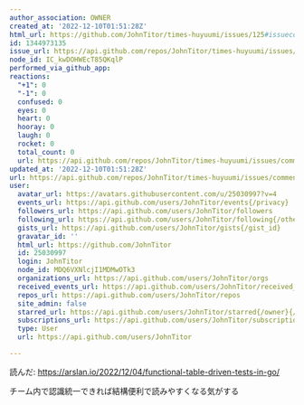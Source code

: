 ```yaml
---
author_association: OWNER
created_at: '2022-12-10T01:51:28Z'
html_url: https://github.com/JohnTitor/times-huyuumi/issues/125#issuecomment-1344973135
id: 1344973135
issue_url: https://api.github.com/repos/JohnTitor/times-huyuumi/issues/125
node_id: IC_kwDOHWEcT85QKqlP
performed_via_github_app: 
reactions:
  "+1": 0
  "-1": 0
  confused: 0
  eyes: 0
  heart: 0
  hooray: 0
  laugh: 0
  rocket: 0
  total_count: 0
  url: https://api.github.com/repos/JohnTitor/times-huyuumi/issues/comments/1344973135/reactions
updated_at: '2022-12-10T01:51:28Z'
url: https://api.github.com/repos/JohnTitor/times-huyuumi/issues/comments/1344973135
user:
  avatar_url: https://avatars.githubusercontent.com/u/25030997?v=4
  events_url: https://api.github.com/users/JohnTitor/events{/privacy}
  followers_url: https://api.github.com/users/JohnTitor/followers
  following_url: https://api.github.com/users/JohnTitor/following{/other_user}
  gists_url: https://api.github.com/users/JohnTitor/gists{/gist_id}
  gravatar_id: ''
  html_url: https://github.com/JohnTitor
  id: 25030997
  login: JohnTitor
  node_id: MDQ6VXNlcjI1MDMwOTk3
  organizations_url: https://api.github.com/users/JohnTitor/orgs
  received_events_url: https://api.github.com/users/JohnTitor/received_events
  repos_url: https://api.github.com/users/JohnTitor/repos
  site_admin: false
  starred_url: https://api.github.com/users/JohnTitor/starred{/owner}{/repo}
  subscriptions_url: https://api.github.com/users/JohnTitor/subscriptions
  type: User
  url: https://api.github.com/users/JohnTitor

---
```

読んだ: https://arslan.io/2022/12/04/functional-table-driven-tests-in-go/

チーム内で認識統一できれば結構便利で読みやすくなる気がする